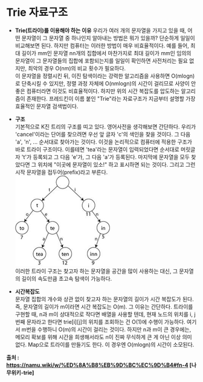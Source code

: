 # Trie 자료구조  

- **Trie(트라이)를 이용해야 하는 이유**
우리가 여러 개의 문자열을 가지고 있을 때, 어떤 문자열이 그 문자열 중 하나인지 알아내는 방법은 뭐가 있을까?
단순하게 일일이 비교해보면 된다. 하지만 컴퓨터는 이러한 방법이 매우 비효율적이다. 예를 들어, 최대 길이가 mm인 문자열 nn개의 집합에서 마찬가지로 최대 길이가 mm인 임의의 문자열이 그 문자열들의 집합에 포함되는지를 일일이 확인하면 사전처리는 필요 없지만, 최악의 경우 O(nm)의 비교 횟수가 필요하다.  
이 문자열을 정렬시킨 뒤, 이진 탐색이라는 강력한 알고리즘을 사용하면 O(mlogn)로 단축시킬 수 있지만, 정렬 과정 자체에 O(nmlogn)의 시간이 걸리므로 사양이 안 좋은 컴퓨터라면 이것도 비효율적이다. 하지만 위의 시간 복잡도를 압도하는 알고리즘이 존재한다. 프레드킨이 이름 붙인 "Trie"라는 자료구조가 지금부터 설명할 가장 효율적인 문자열 검색법이다.  
- **구조**  
기본적으로 K진 트리의 구조를 띠고 있다. 영어사전을 생각해보면 간단하다. 우리가 'cancel'이라는 단어를 찾으려면 우선 앞 글자 'c'의 색인을 찾을 것이다. 그 다음 'a', 'n', ... 순서대로 찾아가는 것이다. 이것을 논리적으로 컴퓨터에 적용한 구조가 바로 트라이 구조이다. 이를테면 'tea'라는 문자열이 입력되었다면 순서대로 머릿글자 't'가 등록되고 그 다음 'e'가, 그 다음 'a'가 등록된다. 마지막에 문자열을 모두 찾았다면 그 위치에 "이곳에 문자열이 있소!" 하고 표시하면 되는 것이다. 그리고 그런 시작 문자열을 접두어(prefix)라고 부른다.  
![trie구조](trie.jpg)  
이러한 트라이 구조는 찾고자 하는 문자열을 공간을 많이 사용하는 대신, 그 문자열의 길이의 속도만큼 초고속 탐색이 가능하다.

- **시간복잡도**  
문자열 집합의 개수와 상관 없이 찾고자 하는 문자열의 길이가 시간 복잡도가 된다. 즉, 문자열의 길이가 m이라면 시간 복잡도는 O(m). 그 이유는 간단하다. 트라이를 구현할 때, n과 m이 상대적으로 작다면 배열을 사용할 텐데, 현재 노드의 위치를 i, j번째 문자라고 한다면 trie[i][j]의 위치를 조회하는 건 O(1)에 수행이 가능하다. 여기서 m번을 수행하니 O(m)의 시간이 걸리는 것이다. 하지만 n과 m이 큰 경우에는, 메모리 확보를 위해 시간을 희생해서라도 n이 진짜 무식하게 큰 게 아닌 이상 의미없다. Map으로 트라이를 만들기도 한다. 이 경우엔 O(mlogn)의 시간이 소모된다.  

**출처 : https://namu.wiki/w/%ED%8A%B8%EB%9D%BC%EC%9D%B4#fn-4 [나무위키-trie]**
